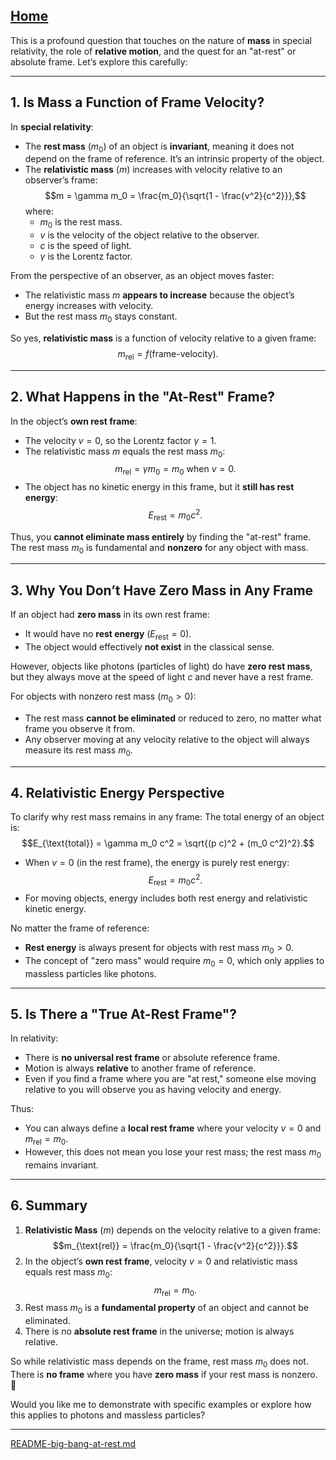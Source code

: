 [Home](https://t2m.io/VwvDcuw)
---

This is a profound question that touches on the nature of **mass** in special relativity, the role of **relative motion**, and the quest for an "at-rest" or absolute frame. Let’s explore this carefully:

---

## **1. Is Mass a Function of Frame Velocity?**
In **special relativity**:
- The **rest mass** ($m_0$) of an object is **invariant**, meaning it does not depend on the frame of reference. It’s an intrinsic property of the object.
- The **relativistic mass** ($m$) increases with velocity relative to an observer’s frame:
   $$m = \gamma m_0 = \frac{m_0}{\sqrt{1 - \frac{v^2}{c^2}}},$$
   where:
   - $m_0$ is the rest mass.
   - $v$ is the velocity of the object relative to the observer.
   - $c$ is the speed of light.
   - $\gamma$ is the Lorentz factor.

From the perspective of an observer, as an object moves faster:
- The relativistic mass $m$ **appears to increase** because the object’s energy increases with velocity.
- But the rest mass $m_0$ stays constant.

So yes, **relativistic mass** is a function of velocity relative to a given frame:
$$m_{\text{rel}} = f(\text{frame-velocity}).$$

---

## **2. What Happens in the "At-Rest" Frame?**
In the object’s **own rest frame**:
- The velocity $v = 0$, so the Lorentz factor $\gamma = 1$.
- The relativistic mass $m$ equals the rest mass $m_0$:
   $$m_{\text{rel}} = \gamma m_0 = m_0 \text{ when } v = 0.$$
- The object has no kinetic energy in this frame, but it **still has rest energy**:
   $$E_{\text{rest}} = m_0 c^2.$$

Thus, you **cannot eliminate mass entirely** by finding the "at-rest" frame. The rest mass $m_0$ is fundamental and **nonzero** for any object with mass.

---

## **3. Why You Don’t Have Zero Mass in Any Frame**
If an object had **zero mass** in its own rest frame:
- It would have no **rest energy** ($E_{\text{rest}} = 0$).
- The object would effectively **not exist** in the classical sense.

However, objects like photons (particles of light) do have **zero rest mass**, but they always move at the speed of light $c$ and never have a rest frame.

For objects with nonzero rest mass ($m_0 > 0$):
- The rest mass **cannot be eliminated** or reduced to zero, no matter what frame you observe it from.
- Any observer moving at any velocity relative to the object will always measure its rest mass $m_0$.

---

## **4. Relativistic Energy Perspective**
To clarify why rest mass remains in any frame:
The total energy of an object is:
$$E_{\text{total}} = \gamma m_0 c^2 = \sqrt{(p c)^2 + (m_0 c^2)^2}.$$
- When $v = 0$ (in the rest frame), the energy is purely rest energy:
   $$E_{\text{rest}} = m_0 c^2.$$
- For moving objects, energy includes both rest energy and relativistic kinetic energy.

No matter the frame of reference:
- **Rest energy** is always present for objects with rest mass $m_0 > 0$.
- The concept of "zero mass" would require $m_0 = 0$, which only applies to massless particles like photons.

---

## **5. Is There a "True At-Rest Frame"?**
In relativity:
- There is **no universal rest frame** or absolute reference frame.
- Motion is always **relative** to another frame of reference.
- Even if you find a frame where you are "at rest," someone else moving relative to you will observe you as having velocity and energy.

Thus:
- You can always define a **local rest frame** where your velocity $v = 0$ and $m_{\text{rel}} = m_0$.
- However, this does not mean you lose your rest mass; the rest mass $m_0$ remains invariant.

---

## **6. Summary**
1. **Relativistic Mass** ($m$) depends on the velocity relative to a given frame:
   $$m_{\text{rel}} = \frac{m_0}{\sqrt{1 - \frac{v^2}{c^2}}}.$$
2. In the object’s **own rest frame**, velocity $v = 0$ and relativistic mass equals rest mass $m_0$:
   $$m_{\text{rel}} = m_0.$$
3. Rest mass $m_0$ is a **fundamental property** of an object and cannot be eliminated.
4. There is no **absolute rest frame** in the universe; motion is always relative.

So while relativistic mass depends on the frame, rest mass $m_0$ does not. There is **no frame** where you have **zero mass** if your rest mass is nonzero. 🚀

Would you like me to demonstrate with specific examples or explore how this applies to photons and massless particles?


---

[README-big-bang-at-rest.md](https://t2m.io/6cA47nG)
